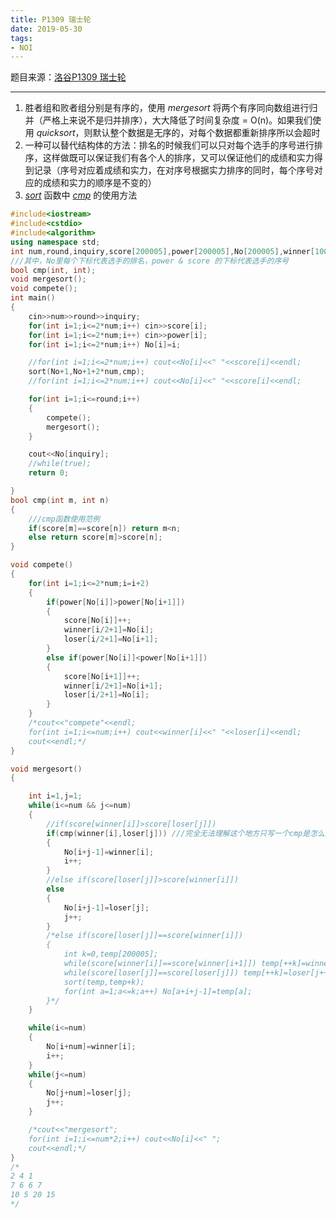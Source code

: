 ```yaml
---
title: P1309 瑞士轮
date: 2019-05-30
tags:
- NOI
---
```


题目来源：[洛谷P1309 瑞士轮](https://www.luogu.org/problemnew/show/P1309)

---



1. 胜者组和败者组分别是有序的，使用 *mergesort* 将两个有序同向数组进行归并（严格上来说不是归并排序），大大降低了时间复杂度 = O(n)。如果我们使用 *quicksort*，则默认整个数据是无序的，对每个数据都重新排序所以会超时 <!--more-->
2. 一种可以替代结构体的方法：排名的时候我们可以只对每个选手的序号进行排序，这样做既可以保证我们有各个人的排序，又可以保证他们的成绩和实力得到记录（序号对应着成绩和实力，在对序号根据实力排序的同时，每个序号对应的成绩和实力的顺序是不变的）
3. *[sort](https://blog.csdn.net/vanturman/article/details/81706538)* 函数中 *[cmp](https://blog.csdn.net/diyinqian/article/details/72904404)* 的使用方法

```cpp
#include<iostream>
#include<cstdio>
#include<algorithm>
using namespace std;
int num,round,inquiry,score[200005],power[200005],No[200005],winner[100005],loser[100005];
///其中，No里每个下标代表选手的排名，power & score 的下标代表选手的序号
bool cmp(int, int);
void mergesort();
void compete();
int main()
{
    cin>>num>>round>>inquiry;
    for(int i=1;i<=2*num;i++) cin>>score[i];
    for(int i=1;i<=2*num;i++) cin>>power[i];
    for(int i=1;i<=2*num;i++) No[i]=i;

    //for(int i=1;i<=2*num;i++) cout<<No[i]<<" "<<score[i]<<endl;
    sort(No+1,No+1+2*num,cmp);
    //for(int i=1;i<=2*num;i++) cout<<No[i]<<" "<<score[i]<<endl;

    for(int i=1;i<=round;i++)
    {
        compete();
        mergesort();
    }

    cout<<No[inquiry];
    //while(true);
    return 0;

}
bool cmp(int m, int n)
{
    ///cmp函数使用范例
    if(score[m]==score[n]) return m<n;
    else return score[m]>score[n];
}

void compete()
{
    for(int i=1;i<=2*num;i=i+2)
    {
        if(power[No[i]]>power[No[i+1]])
        {
            score[No[i]]++;
            winner[i/2+1]=No[i];
            loser[i/2+1]=No[i+1];
        }
        else if(power[No[i]]<power[No[i+1]])
        {
            score[No[i+1]]++;
            winner[i/2+1]=No[i+1];
            loser[i/2+1]=No[i];
        }
    }
    /*cout<<"compete"<<endl;
    for(int i=1;i<=num;i++) cout<<winner[i]<<" "<<loser[i]<<endl;
    cout<<endl;*/
}

void mergesort()
{

    int i=1,j=1;
    while(i<=num && j<=num)
    {
        //if(score[winner[i]]>score[loser[j]])
        if(cmp(winner[i],loser[j])) ///完全无法理解这个地方只写一个cmp是怎么过的，难道不会有位于后面的相等score项实际比前面的相等score项序号更小这种情况吗
        {
            No[i+j-1]=winner[i];
            i++;
        }
        //else if(score[loser[j]]>score[winner[i]])
        else
        {
            No[i+j-1]=loser[j];
            j++;
        }
        /*else if(score[loser[j]]==score[winner[i]])
        {
            int k=0,temp[200005];
            while(score[winner[i]]==score[winner[i+1]]) temp[++k]=winner[i++];
            while(score[loser[j]]==score[loser[j]]) temp[++k]=loser[j++];
            sort(temp,temp+k);
            for(int a=1;a<=k;a++) No[a+i+j-1]=temp[a];
        }*/
    }

    while(i<=num)
    {
        No[i+num]=winner[i];
        i++;
    }
    while(j<=num)
    {
        No[j+num]=loser[j];
        j++;
    }

    /*cout<<"mergesort";
    for(int i=1;i<=num*2;i++) cout<<No[i]<<" ";
    cout<<endl;*/
}
/*
2 4 1
7 6 6 7
10 5 20 15
*/
```